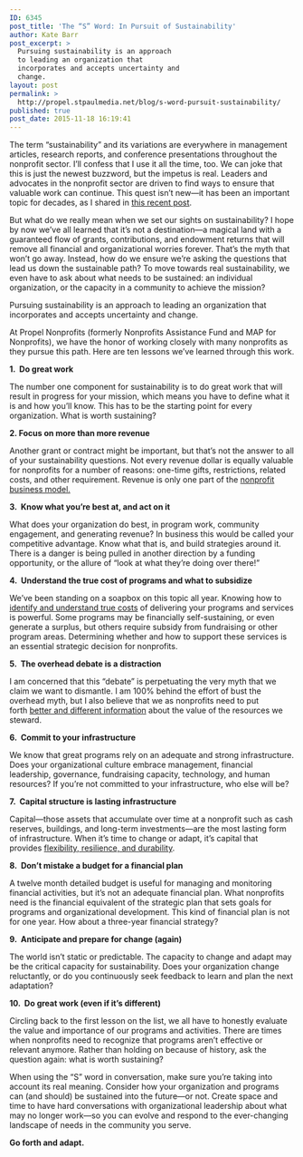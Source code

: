 ```yaml
---
ID: 6345
post_title: 'The “S” Word: In Pursuit of Sustainability'
author: Kate Barr
post_excerpt: >
  Pursuing sustainability is an approach
  to leading an organization that
  incorporates and accepts uncertainty and
  change.
layout: post
permalink: >
  http://propel.stpaulmedia.net/blog/s-word-pursuit-sustainability/
published: true
post_date: 2015-11-18 16:19:41
---
```

The term “sustainability” and its variations are everywhere in management articles, research reports, and conference presentations throughout the nonprofit sector. I’ll confess that I use it all the time, too. We can joke that this is just the newest buzzword, but the impetus is real. Leaders and advocates in the nonprofit sector are driven to find ways to ensure that valuable work can continue. This quest isn’t new—it has been an important topic for decades, as I shared in <a href="http://propel.stpaulmedia.net/blog/deja-vu-nonprofit-survey-results/">this recent post</a>.

But what do we really mean when we set our sights on sustainability? I hope by now we’ve all learned that it’s not a destination—a magical land with a guaranteed flow of grants, contributions, and endowment returns that will remove all financial and organizational worries forever. That’s the myth that won’t go away. Instead, how do we ensure we’re asking the questions that lead us down the sustainable path? To move towards real sustainability, we even have to ask about what needs to be sustained: an individual organization, or the capacity in a community to achieve the mission?

Pursuing sustainability is an approach to leading an organization that incorporates and accepts uncertainty and change.

At Propel Nonprofits (formerly Nonprofits Assistance Fund and MAP for Nonprofits), we have the honor of working closely with many nonprofits as they pursue this path. Here are ten lessons we’ve learned through this work.

<strong>1.  Do great work</strong>

The number one component for sustainability is to do great work that will result in progress for your mission, which means you have to define what it is and how you’ll know. This has to be the starting point for every organization. What is worth sustaining?

<strong>2. Focus on more than more revenue</strong>

Another grant or contract might be important, but that’s not the answer to all of your sustainability questions. Not every revenue dollar is equally valuable for nonprofits for a number of reasons: one-time gifts, restrictions, related costs, and other requirement. Revenue is only one part of the <a href="http://propel.stpaulmedia.net/resources/transforming-nonprofit-business-models/">nonprofit business model.</a>

<strong>3.  Know what you’re best at, and act on it</strong>

What does your organization do best, in program work, community engagement, and generating revenue? In business this would be called your competitive advantage. Know what that is, and build strategies around it. There is a danger is being pulled in another direction by a funding opportunity, or the allure of “look at what they’re doing over there!”

<strong>4.  Understand the true cost of programs and what to subsidize</strong>

We’ve been standing on a soapbox on this topic all year. Knowing how to <a href="http://propel.stpaulmedia.net/blog/mind-gap-true-program-costs/">identify and understand true costs</a> of delivering your programs and services is powerful. Some programs may be financially self-sustaining, or even generate a surplus, but others require subsidy from fundraising or other program areas. Determining whether and how to support these services is an essential strategic decision for nonprofits.

<strong>5.  The overhead debate is a distraction</strong>

I am concerned that this “debate” is perpetuating the very myth that we claim we want to dismantle. I am 100% behind the effort of bust the overhead myth, but I also believe that we as nonprofits need to put forth <a href="http://propel.stpaulmedia.net/blog/busting-nonprofit-overhead-myth-starts/">better and different information</a> about the value of the resources we steward.

<strong>6.  Commit to your infrastructure</strong>

We know that great programs rely on an adequate and strong infrastructure. Does your organizational culture embrace management, financial leadership, governance, fundraising capacity, technology, and human resources? If you’re not committed to your infrastructure, who else will be?

<strong>7.  Capital structure is lasting infrastructure</strong>

Capital—those assets that accumulate over time at a nonprofit such as cash reserves, buildings, and long-term investments—are the most lasting form of infrastructure. When it’s time to change or adapt, it’s capital that provides <a href="http://propel.stpaulmedia.net/blog/want-nonprofit-flexibility-resilience-durability/">flexibility, resilience, and durability</a>.

<strong>8.  Don’t mistake a budget for a financial plan</strong>

A twelve month detailed budget is useful for managing and monitoring financial activities, but it’s not an adequate financial plan. What nonprofits need is the financial equivalent of the strategic plan that sets goals for programs and organizational development. This kind of financial plan is not for one year. How about a three-year financial strategy?

<strong>9.  Anticipate and prepare for change (again)</strong>

The world isn’t static or predictable. The capacity to change and adapt may be the critical capacity for sustainability. Does your organization change reluctantly, or do you continuously seek feedback to learn and plan the next adaptation?

<strong>10.  Do great work (even if it’s different)</strong>

Circling back to the first lesson on the list, we all have to honestly evaluate the value and importance of our programs and activities. There are times when nonprofits need to recognize that programs aren’t effective or relevant anymore. Rather than holding on because of history, ask the question again: what is worth sustaining?

When using the “S” word in conversation, make sure you’re taking into account its real meaning. Consider how your organization and programs can (and should) be sustained into the future—or not. Create space and time to have hard conversations with organizational leadership about what may no longer work—so you can evolve and respond to the ever-changing landscape of needs in the community you serve.

<strong>Go forth and adapt.</strong>